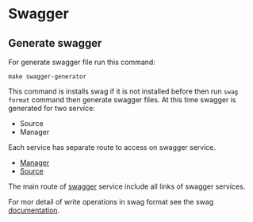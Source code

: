 # Swagger

## Generate swagger

For generate swagger file run this command:

```shell
make swagger-generator
```
This command is installs swag if it is not installed before then run `swag format` command then generate swagger files.
At this time swagger is generated for two service:
- Source
- Manager

Each service has separate route to access on swagger service.
- [Manager](http://swagger.ormus.local/manager/index.html)
- [Source](http://swagger.ormus.local/source/index.html)

The main route of [swagger](http://swagger.ormus.local) service include all links of swagger services.

For mor detail of write operations in swag format see the swag [documentation](https://github.com/swaggo/swag).